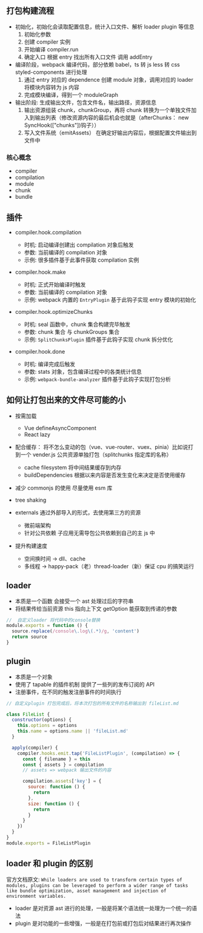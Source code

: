## 打包构建流程

- 初始化，初始化会读取配置信息，统计入口文件、解析 loader plugin 等信息
  1. 初始化参数
  2. 创建 compiler 实例
  3. 开始编译 compiler.run
  4. 确定入口 根据 entry 找出所有入口文件 调用 addEntry
- 编译阶段，webpack 编译代码，部分依赖 babel，ts 转 js less 转 css styled-components 进行处理
  1. 通过 entry 对应的 dependence 创建 module 对象，调用对应的 loader 将模块内容转为 js 内容
  2. 完成模块编译，得到一个 moduleGraph
- 输出阶段: 生成输出文件，包含文件名，输出路径，资源信息
  1. 输出资源组装 chunk，chunkGroup，再将 chunk 转换为一个单独文件加入到输出列表（修改资源内容的最后机会也就是（afterChunks： new SyncHook(["chunks"])钩子））
  2. 写入文件系统（emitAssets） 在确定好输出内容后，根据配置文件输出到文件中

### 核心概念

- compiler
- compilation
- module
- chunk
- bundle

## 插件

- compiler.hook.compilation

  - 时机: 启动编译创建出 compilation 对象后触发
  - 参数: 当前编译的 compilation 对象
  - 示例: 很多插件基于此事件获取 compilation 实例

- compiler.hook.make

  - 时机: 正式开始编译时触发
  - 参数: 当前编译的 compilation 对象
  - 示例: webpack 内置的 `EntryPlugin` 基于此钩子实现 entry 模块的初始化

- compiler.hook.optimizeChunks

  - 时机: seal 函数中，chunk 集合构建完毕触发
  - 参数: chunk 集合 与 chunkGroups 集合
  - 示例: `SplitChunksPlugin` 插件基于此钩子实现 chunk 拆分优化

- compiler.hook.done
  - 时机: 编译完成后触发
  - 参数: stats 对象，包含编译过程中的各类统计信息
  - 示例: `webpack-bundle-analyzer` 插件基于此钩子实现打包分析

## 如何让打包出来的文件尽可能的小

- 按需加载
  - Vue defineAsyncComponent
  - React lazy
- 配合缓存： 将不怎么变动的包（vue、vue-router、vuex、pinia）比如说打到一个 vender.js 公共资源单独打包（splitchunks 指定库的名称）
  - cache filesystem 将中间结果缓存到内存
  - buildDependencies 根据以来内容是否发生变化来决定是否使用缓存
- 减少 commonjs 的使用 尽量使用 esm 库
- tree shaking
- externals 通过外部导入的形式，去使用第三方的资源

  - 微前端架构
  - 针对公共依赖 子应用无需导包公共依赖到自己的主 js 中

- 提升构建速度
  - 空间换时间 -> dll、cache
  - 多线程 -> happy-pack（老）thread-loader（新）保证 cpu 的搞笑运行

## loader

- 本质是一个函数 会接受一个 ast 处理过后的字符串
- 将结果传给当前资源 this 指向上下文 getOption 能获取到传递的参数

```javascript
//  自定义loader 将代码中的console替换
module.exports = function () {
  source.replace(/console\.log\(.*)/g, 'content')
  return source
}
```

## plugin

- 本质是一个对象
- 使用了 tapable 的插件机制 提供了一些列的发布订阅的 API
- 注册事件，在不同的触发注册事件的时间执行

```javascript
// 自定义plugin 打包完成后，将本次打包的所有文件的名称输出到 fileList.md

class FileList {
  constructor(options) {
    this.options = options
    this.name = options.name || 'fileList.md'
  }

  apply(compiler) {
    compiler.hooks.emit.tap('FileListPlugin', (compilation) => {
      const { filename } = this
      const { assets } = compilation
      // assets => webpack 输出文件的内容

      compilation.assets['key'] = {
        source: function () {
          return
        },
        size: function () {
          return
        }
      }
    })
  }
}
module.exports = FileListPlugin
```

## loader 和 plugin 的区别

官方文档原文: `While loaders are used to transform certain types of modules, plugins can be leveraged to perform a wider range of tasks like bundle optimization, asset management and injection of environment variables.`

- loader 是对资源 ast 进行的处理，一般是将某个语法统一处理为一个统一的语法
- plugin 是对功能的一些增强，一般是在打包前或打包后对结果进行再次操作
